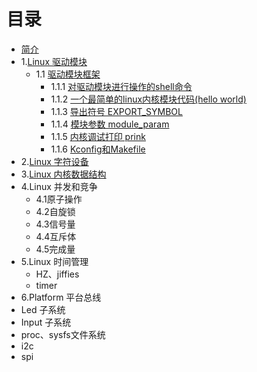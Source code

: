 # 目录

* [简介](README.md)
* 1.[Linux 驱动模块](moudle/moudle.md)
    * 1.1 [驱动模块框架](moudle/moudle.md)
        - 1.1.1 [对驱动模块进行操作的shell命令](moudle/moudle_shell.md)
        - 1.1.2 [一个最简单的linux内核模块代码(hello world)](moudle/hello_world.md)
        - 1.1.3 [导出符号 EXPORT_SYMBOL](moudle/export_symbol.md)
        - 1.1.4 [模块参数 module_param](moudle/module_param.md)
        - 1.1.5 [内核调试打印 prink](moudle/printk.md)
        - 1.1.6 [Kconfig和Makefile](moudle/Kconfig_Makefile.md)
* 2.[Linux 字符设备](char/README.md)
* 3.[Linux 内核数据结构](data_structure/README.md)
* 4.Linux 并发和竞争
  * 4.1原子操作
  * 4.2自旋锁
  * 4.3信号量
  * 4.4互斥体
  * 4.5完成量
* 5.Linux 时间管理
  * HZ、jiffies
  * timer
* 6.Platform 平台总线
* Led 子系统
* Input 子系统
* proc、sysfs文件系统
* i2c
* spi
